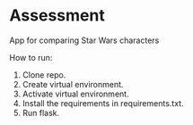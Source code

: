# Assessment
App for comparing Star Wars characters

How to run:

1. Clone repo.
2. Create virtual environment.
3. Activate virtual environment.
4. Install the requirements in requirements.txt.
5. Run flask.
